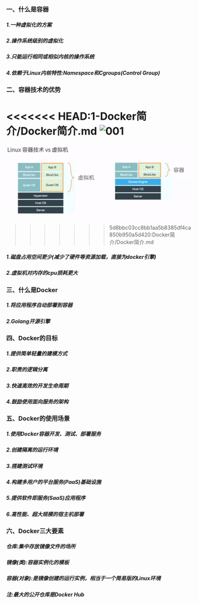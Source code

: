 ### 一、什么是容器

##### 1.一种虚拟化的方案

##### 2.操作系统级别的虚拟化

##### 3.只能运行相同或相似内核的操作系统

##### 4.依赖于Linux内核特性:Namespace和Cgroups(Control Group)

### 二、容器技术的优势

<<<<<<< HEAD:1-Docker简介/Docker简介.md
![001](D:\Docker_Notes\1-Docker简介\001.png)
=======
![001](001.png)
>>>>>>> 5d8bbc03cc8bb1aa5b8385df4ca850b950a5d420:Docker简介/Docker简介.md

##### 1.磁盘占用空间更少(减少了硬件等资源加载，直接为docker引擎)

##### 2.虚拟机对内存的cpu损耗更大

### 三、什么是Docker

##### 1.将应用程序自动部署到容器

##### 2.Golang开源引擎

### 四、Docker的目标

##### 1.提供简单轻量的建模方式

##### 2.职责的逻辑分离

##### 3.快速高效的开发生命周期

##### 4.鼓励使用面向服务的架构

### 五、Docker的使用场景

##### 1.使用Docker容器开发、测试、部署服务

##### 2.创建隔离的运行环境

##### 3.搭建测试环境

##### 4.构建多用户的平台服务(PaaS)基础设施

##### 5.提供软件即服务(SaaS)应用程序

##### 6.高性能、超大规模的宿主机部署

### 六、Docker三大要素

##### 仓库:集中存放镜像文件的场所

##### 镜像(类):容器实例化的模板

##### 容器(对象):是镜像创建的运行实例，相当于一个简易版的Linux环境

##### 注:最大的公开仓库是Docker Hub
